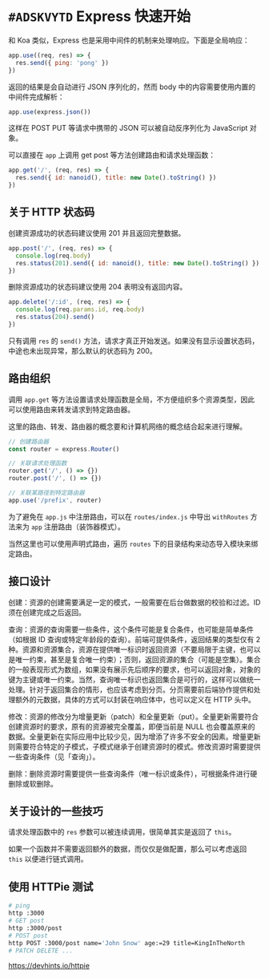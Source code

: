 # `#ADSKVYTD` Express 快速开始

和 Koa 类似，Express 也是采用中间件的机制来处理响应。下面是全局响应：

```js
app.use((req, res) => {
  res.send({ ping: 'pong' })
})
```

返回的结果是会自动进行 JSON 序列化的，然而 body 中的内容需要使用内置的中间件完成解析：

```js
app.use(express.json())
```

这样在 POST PUT 等请求中携带的 JSON 可以被自动反序列化为 JavaScript 对象。

可以直接在 `app` 上调用 get post 等方法创建路由和请求处理函数：

```js
app.get('/', (req, res) => {
  res.send({ id: nanoid(), title: new Date().toString() })
})
```

## 关于 HTTP 状态码

创建资源成功的状态码建议使用 201 并且返回完整数据。

```js
app.post('/', (req, res) => {
  console.log(req.body)
  res.status(201).send({ id: nanoid(), title: new Date().toString() })
})
```

删除资源成功的状态码建议使用 204 表明没有返回内容。

```js
app.delete('/:id', (req, res) => {
  console.log(req.params.id, req.body)
  res.status(204).send()
})
```

只有调用 `res` 的 `send()` 方法，请求才真正开始发送。如果没有显示设置状态码，中途也未出现异常，那么默认的状态码为 200。

## 路由组织

调用 `app.get` 等方法设置请求处理函数是全局，不方便组织多个资源类型，因此可以使用路由来转发请求到特定路由器。

这里的路由、转发、路由器的概念要和计算机网络的概念结合起来进行理解。

```js
// 创建路由器
const router = express.Router()

// 关联请求处理函数
router.get('/', () => {})
router.post('/', () => {})

// 关联某路径到特定路由器
app.use('/prefix', router)
```

为了避免在 `app.js` 中注册路由，可以在 `routes/index.js` 中导出 `withRoutes` 方法来为 `app` 注册路由（装饰器模式）。

当然这里也可以使用声明式路由，遍历 `routes` 下的目录结构来动态导入模块来绑定路由。

## 接口设计

创建：资源的创建需要满足一定的模式，一般需要在后台做数据的校验和过滤。ID 须在创建完成之后返回。

查询：资源的查询需要一些条件，这个条件可能是复合条件，也可能是简单条件（如根据 ID 查询或特定年龄段的查询）。前端可提供条件，返回结果的类型仅有 2 种。资源和资源集合，资源在提供唯一标识时返回资源（不要局限于主键，也可以是唯一约束，甚至是复合唯一约束）；否则，返回资源的集合（可能是空集）。集合的一般表现形式为数组，如果没有展示先后顺序的要求，也可以返回对象，对象的键为主键或唯一约束。当然，查询唯一标识也返回集合是可行的，这样可以做统一处理。针对于返回集合的情形，也应该考虑到分页。分页需要前后端协作提供和处理额外的元数据，具体的方式可以封装在响应体中，也可以定义在 HTTP 头中。

修改：资源的修改分为增量更新（patch）和全量更新（put）。全量更新需要符合创建资源时的要求，原有的资源被完全覆盖，即便当前是 NULL 也会覆盖原来的数据。全量更新在实际应用中比较少见，因为增添了许多不安全的因素。增量更新则需要符合特定的子模式，子模式继承于创建资源时的模式。修改资源时需要提供一些查询条件（见「查询」）。

删除：删除资源时需要提供一些查询条件（唯一标识或条件），可根据条件进行硬删除或软删除。

## 关于设计的一些技巧

请求处理函数中的 `res` 参数可以被连续调用，很简单其实是返回了 `this`。

如果一个函数并不需要返回额外的数据，而仅仅是做配置，那么可以考虑返回 `this` 以便进行链式调用。

## 使用 HTTPie 测试

```bash
# ping
http :3000
# GET post
http :3000/post
# POST post
http POST :3000/post name='John Snow' age:=29 title=KingInTheNorth
# PATCH DELETE ...
```

https://devhints.io/httpie
